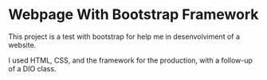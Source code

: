 # Webpage With Bootstrap Framework  

This project is a test with bootstrap for help me in desenvolviment of a website.  

I used HTML, CSS, and the framework for the production, with a follow-up of a DIO class.
